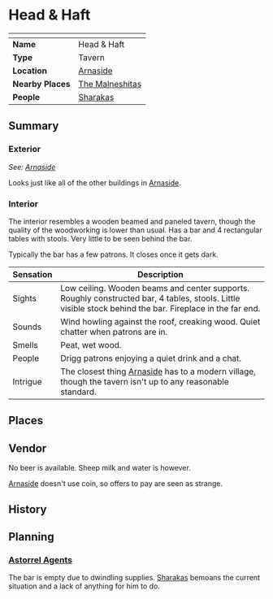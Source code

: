 # Head & Haft

| []() | |
| --- | --- |
| **Name** | Head & Haft |
| **Type** | Tavern |
| **Location** | [Arnaside](../../villages/arnaside.md) |
| **Nearby Places** | [The Malneshitas](../temples/the-malneshitas.md) |
| **People** | [Sharakas](../../../characters/sharakas.md) |

## Summary

### Exterior

*See: [Arnaside](../../villages/arnaside.md)*

Looks just like all of the other buildings in [Arnaside](../../villages/arnaside.md).

### Interior

The interior resembles a wooden beamed and paneled tavern, though the quality of the woodworking is lower than usual. Has a bar and 4 rectangular tables with stools. Very little to be seen behind the bar.

Typically the bar has a few patrons. It closes once it gets dark.

| Sensation | Description |
| ---- | --- |
| Sights | Low ceiling. Wooden beams and center supports. Roughly constructed bar, 4 tables, stools. Little visible stock behind the bar. Fireplace in the far end. |
| Sounds | Wind howling against the roof, creaking wood. Quiet chatter when patrons are in. |
| Smells | Peat, wet wood. |
| People | Drigg patrons enjoying a quiet drink and a chat. |
| Intrigue | The closest thing [Arnaside](../../villages/arnaside.md) has to a modern village, though the tavern isn't up to any reasonable standard. |

## Places

## Vendor

No beer is available. Sheep milk and water is however.

[Arnaside](../../villages/arnaside.md) doesn't use coin, so offers to pay are seen as strange.

## History

## Planning

### [Astorrel Agents](../../../campaigns/astorrel-agents/astorrel-agents.md)

The bar is empty due to dwindling supplies. [Sharakas](../../../characters/sharakas.md) bemoans the current situation and a lack of anything for him to do.
